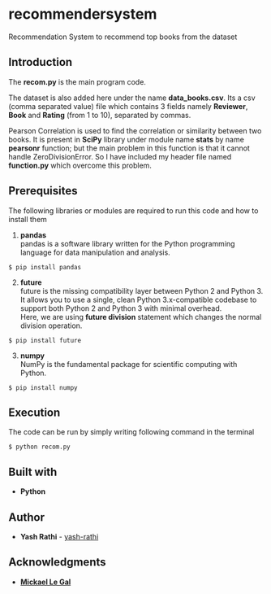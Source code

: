 # recommendersystem
Recommendation System to recommend top books from the dataset  

  
## Introduction
The __recom.py__ is the main program code.  
  
The dataset is also added here under the name __data_books.csv__. Its a csv (comma separated value) file which contains 3 fields namely __Reviewer__, __Book__ and __Rating__ (from 1 to 10), separated by commas.  
  
Pearson Correlation is used to find the correlation or similarity between two books. It is present in __SciPy__ library under module name __stats__ by name __pearsonr__ function; but the main problem in this function is that it cannot handle ZeroDivisionError. So I have included my header file named __function.py__ which overcome this problem.  

  
## Prerequisites
The following libraries or modules are required to run this code and how to install them  
1) **pandas**  
pandas is a software library written for the Python programming language for data manipulation and analysis.
```
$ pip install pandas
```  
2) **future**  
future is the missing compatibility layer between Python 2 and Python 3. It allows you to use a single, clean Python 3.x-compatible codebase to support both Python 2 and Python 3 with minimal overhead.  
Here, we are using **future division** statement which changes the normal division operation.  
```
$ pip install future
```  
3) **numpy**  
NumPy is the fundamental package for scientific computing with Python.
```
$ pip install numpy
```

  
## Execution
The code can be run by simply writing following command in the terminal
```
$ python recom.py
```

  
## Built with
* **Python**

  
## Author
* **Yash Rathi** - [yash-rathi](https://github.com/yash-rathi)

  
## Acknowledgments
* [**Mickael Le Gal**](https://github.com/mickaellegal/)
